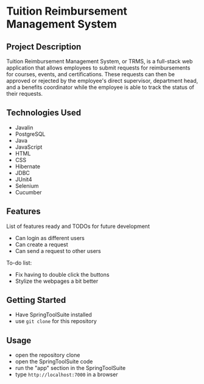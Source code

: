 # Tuition Reimbursement Management System

## Project Description

Tuition Reimbursement Management System, or TRMS, is a full-stack web application that allows employees to submit requests for reimbursements for courses, events, and certifications. These requests can then be approved or rejected by the employee's direct supervisor, department head, and a benefits coordinator while the employee is able to track the status of their requests.

## Technologies Used

* Javalin
* PostgreSQL
* Java
* JavaScript
* HTML
* CSS
* Hibernate
* JDBC
* JUnit4
* Selenium
* Cucumber

## Features

List of features ready and TODOs for future development
* Can login as different users
* Can create a request
* Can send a request to other users

To-do list:
* Fix having to double click the buttons
* Stylize the webpages a bit better

## Getting Started
* Have SpringToolSuite installed
* use `git clone` for this repository

## Usage
* open the repository clone 
* open the SpringToolSuite code
* run the "app" section in the SpringToolSuite
* type `http://localhost:7000` in a browser



